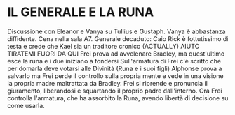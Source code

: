 # IL GENERALE E LA RUNA

Discussione con Eleanor e Vanya su Tullius e Gustaph. Vanya è abbastanza diffidente.
Cena nella sala A7.
Generale decaduto: Caio
Rick è fottutissimo di testa e crede che Kael sia un traditore cronico (ACTUALLY)
AIUTO TIRATEMI FUORI DA QUI
Frei prova ad avvelenare Bradley, ma quest'ultimo esce la runa e i due iniziano a fondersi
Sull'armatura di Frei c'è scritto che per domarla deve votarsi alle Divinità (Runa e i suoi figli)
Alphonse prova a salvarlo ma Frei perde il controllo sulla propria mente e vede in una visione la propria madre maltrattata da Bradley.
Frei si riprende e pronuncia il giuramento, liberandosi e squartando il proprio padre dall'interno. Ora Frei controlla l'armatura, che ha assorbito la Runa, avendo libertà di decisione su come usarla.


